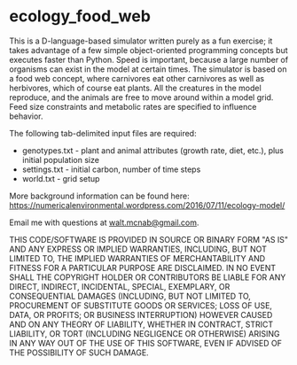 # ecology_food_web
This is a D-language-based simulator written purely as a fun exercise; it takes advantage of a few simple object-oriented programming concepts but executes faster than Python. Speed is important, because a large number of organisms can exist in the model at certain times.
The simulator is based on a food web concept, where carnivores eat other carnivores as well as herbivores, which of course eat plants. All the creatures in the model reproduce, and the animals are free to move around within a model grid. Feed size constraints and metabolic rates are specified to influence behavior.

The following tab-delimited input files are required:

* genotypes.txt - plant and animal attributes (growth rate, diet, etc.), plus initial population size
* settings.txt - initial carbon, number of time steps
* world.txt - grid setup

More background information can be found here: https://numericalenvironmental.wordpress.com/2016/07/11/ecology-model/

Email me with questions at walt.mcnab@gmail.com. 

THIS CODE/SOFTWARE IS PROVIDED IN SOURCE OR BINARY FORM "AS IS" AND ANY EXPRESS OR IMPLIED WARRANTIES, INCLUDING, BUT NOT LIMITED TO, THE IMPLIED WARRANTIES OF MERCHANTABILITY AND FITNESS FOR A PARTICULAR PURPOSE ARE DISCLAIMED. IN NO EVENT SHALL THE COPYRIGHT HOLDER OR CONTRIBUTORS BE LIABLE FOR ANY DIRECT, INDIRECT, INCIDENTAL, SPECIAL, EXEMPLARY, OR CONSEQUENTIAL DAMAGES (INCLUDING, BUT NOT LIMITED TO, PROCUREMENT OF SUBSTITUTE GOODS OR SERVICES; LOSS OF USE, DATA, OR PROFITS; OR BUSINESS INTERRUPTION) HOWEVER CAUSED AND ON ANY THEORY OF LIABILITY, WHETHER IN CONTRACT, STRICT LIABILITY, OR TORT (INCLUDING NEGLIGENCE OR OTHERWISE) ARISING IN ANY WAY OUT OF THE USE OF THIS SOFTWARE, EVEN IF ADVISED OF THE POSSIBILITY OF SUCH DAMAGE.
